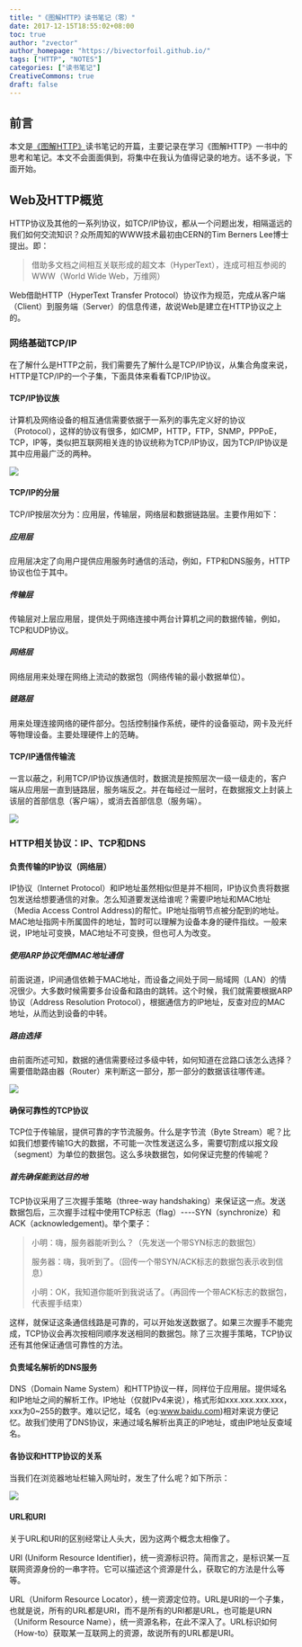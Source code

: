 ```yaml
---
title: "《图解HTTP》读书笔记（零）"
date: 2017-12-15T18:55:02+08:00
toc: true
author: "zvector"
author_homepage: "https://bivectorfoil.github.io/"
tags: ["HTTP", "NOTES"]
categories: ["读书笔记"]
CreativeCommons: true
draft: false
---
```


## 前言

本文是[《图解HTTP》](https://book.douban.com/subject/25863515/)读书笔记的开篇，主要记录在学习《图解HTTP》一书中的思考和笔记。本文不会面面俱到，将集中在我认为值得记录的地方。话不多说，下面开始。

## Web及HTTP概览

HTTP协议及其他的一系列协议，如TCP/IP协议，都从一个问题出发，相隔遥远的我们如何交流知识？众所周知的WWW技术最初由CERN的Tim Berners Lee博士提出。即：

> 借助多文档之间相互关联形成的超文本（HyperText），连成可相互参阅的WWW（World Wide Web，万维网）

Web借助HTTP（HyperText Transfer Protocol）协议作为规范，完成从客户端（Client）到服务端（Server）的信息传递，故说Web是建立在HTTP协议之上的。

### 网络基础TCP/IP

在了解什么是HTTP之前，我们需要先了解什么是TCP/IP协议，从集合角度来说，HTTP是TCP/IP的一个子集，下面具体来看看TCP/IP协议。

#### TCP/IP协议族

计算机及网络设备的相互通信需要依据于一系列的事先定义好的协议（Protocol），这样的协议有很多，如ICMP，HTTP，FTP，SNMP，PPPoE，TCP，IP等，类似把互联网相关连的协议统称为TCP/IP协议，因为TCP/IP协议是其中应用最广泛的两种。

![](http://www.ituring.com.cn/figures/2014/PIC%20HTTP/05.d01z.005.png)

#### TCP/IP的分层

TCP/IP按层次分为：应用层，传输层，网络层和数据链路层。主要作用如下：

##### 应用层

应用层决定了向用户提供应用服务时通信的活动，例如，FTP和DNS服务，HTTP协议也位于其中。

##### 传输层

传输层对上层应用层，提供处于网络连接中两台计算机之间的数据传输，例如，TCP和UDP协议。

##### 网络层

网络层用来处理在网络上流动的数据包（网络传输的最小数据单位）。

##### 链路层

用来处理连接网络的硬件部分。包括控制操作系统，硬件的设备驱动，网卡及光纤等物理设备。主要处理硬件上的范畴。

#### TCP/IP通信传输流

一言以蔽之，利用TCP/IP协议族通信时，数据流是按照层次一级一级走的，客户端从应用层一直到链路层，服务端反之。并在每经过一层时，在数据报文上封装上该层的首部信息（客户端），或消去首部信息（服务端）。

![](http://www.ituring.com.cn/download/021jVNia3uoL)

### HTTP相关协议：IP、TCP和DNS

#### 负责传输的IP协议（网络层）

IP协议（Internet Protocol）和IP地址虽然相似但是并不相同，IP协议负责将数据包发送给想要通信的对象。怎么知道要发送给谁呢？需要IP地址和MAC地址（Media Access Control Address)的帮忙。IP地址指明节点被分配到的地址。MAC地址指网卡所属固件的地址，暂时可以理解为设备本身的硬件指纹。一般来说，IP地址可变换，MAC地址不可变换，但也可人为改变。

##### 使用ARP协议凭借MAC地址通信

前面说道，IP间通信依赖于MAC地址，而设备之间处于同一局域网（LAN）的情况很少。大多数时候需要多台设备和路由的跳转。这个时候，我们就需要根据ARP协议（Address Resolution Protocol），根据通信方的IP地址，反查对应的MAC地址，从而达到设备的中转。

##### 路由选择

由前面所述可知，数据的通信需要经过多级中转，如何知道在岔路口该怎么选择？需要借助路由器（Router）来判断这一部分，那一部分的数据该往哪传递。

![](http://www.ituring.com.cn/figures/2014/PIC%20HTTP/05.d01z.008.png)

#### 确保可靠性的TCP协议

TCP位于传输层，提供可靠的字节流服务。什么是字节流（Byte Stream）呢？比如我们想要传输1G大的数据，不可能一次性发送这么多，需要切割成以报文段（segment）为单位的数据包。这么多块数据包，如何保证完整的传输呢？

##### 首先确保能到达目的地

TCP协议采用了三次握手策略（three-way handshaking）来保证这一点。发送数据包后，三次握手过程中使用TCP标志（flag）----SYN（synchronize）和ACK（acknowledgement)。举个栗子：

> 小明：嗨，服务器能听到么？（先发送一个带SYN标志的数据包）
>
> 服务器：嗨，我听到了。（回传一个带SYN/ACK标志的数据包表示收到信息）
>
> 小明：OK，我知道你能听到我说话了。（再回传一个带ACK标志的数据包，代表握手结束）

这样，就保证这条通信线路是可靠的，可以开始发送数据了。如果三次握手不能完成，TCP协议会再次按相同顺序发送相同的数据包。除了三次握手策略，TCP协议还有其他保证通信可靠性的方法。

#### 负责域名解析的DNS服务

DNS（Domain Name System）和HTTP协议一样，同样位于应用层。提供域名和IP地址之间的解析工作。IP地址（仅就IPv4来说），格式形如xxx.xxx.xxx.xxx，xxx为0~255的数字。难以记忆，域名（eg:www.baidu.com)相对来说方便记忆。故我们使用了DNS协议，来通过域名解析出真正的IP地址，或由IP地址反查域名。

#### 各协议和HTTP协议的关系

当我们在浏览器地址栏输入网址时，发生了什么呢？如下所示：

![](http://www.ituring.com.cn/figures/2014/PIC%20HTTP/05.d01z.011.png)

#### URL和URI

关于URL和URI的区别经常让人头大，因为这两个概念太相像了。

URI (Uniform Resource Identifier)，统一资源标识符。简而言之，是标识某一互联网资源身份的一串字符。它可以描述这个资源是什么，获取它的方法是什么等等。

URL（Uniform Resource Locator），统一资源定位符。URL是URI的一个子集，也就是说，所有的URL都是URI，而不是所有的URI都是URL，也可能是URN（Uniform Resource Name），统一资源名称，在此不深入了。URL标识如何（How-to）获取某一互联网上的资源，故说所有的URL都是URI。
